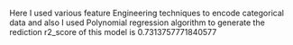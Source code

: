 Here I used various feature Engineering techniques to encode categorical data and also I used Polynomial regression algorithm to generate the rediction r2_score of this model is 0.7313757771840577
